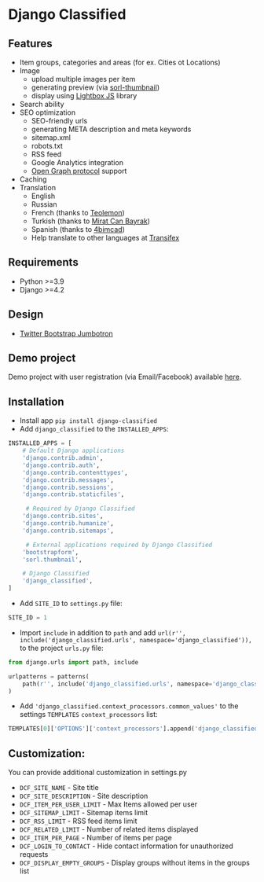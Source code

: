 # Django Classified

## Features

- Item groups, categories and areas (for ex. Cities ot Locations)
- Image
  - upload multiple images per item
  - generating preview (via [sorl-thumbnail](https://github.com/mariocesar/sorl-thumbnail))
  - display using [Lightbox JS](http://lokeshdhakar.com/projects/lightbox2/) library
- Search ability
- SEO optimization
  - SEO-friendly urls
  - generating META description and meta keywords
  - sitemap.xml
  - robots.txt
  - RSS feed
  - Google Analytics integration
  - [Open Graph protocol](http://ogp.me/) support
- Caching
- Translation
  - English
  - Russian
  - French (thanks to [Teolemon](https://github.com/teolemon))
  - Turkish (thanks to [Mirat Can Bayrak](https://github.com/miratcan))
  - Spanish (thanks to [4bimcad](https://github.com/4bimcad))
  - Help translate to other languages at [Transifex](https://www.transifex.com/inoks/django-classified/)

## Requirements

- Python >=3.9
- Django >=4.2

## Design

- [Twitter Bootstrap Jumbotron](http://getbootstrap.com/examples/jumbotron-narrow/)

## Demo project

Demo project with user registration (via Email/Facebook) available [here](https://github.com/slyapustin/django-classified-demo).

## Installation

- Install app `pip install django-classified`
- Add `django_classified` to the `INSTALLED_APPS`:

```python
INSTALLED_APPS = [
    # Default Django applications
    'django.contrib.admin',
    'django.contrib.auth',
    'django.contrib.contenttypes',
    'django.contrib.messages',
    'django.contrib.sessions',
    'django.contrib.staticfiles',

     # Required by Django Classified
    'django.contrib.sites',
    'django.contrib.humanize',
    'django.contrib.sitemaps',

     # External applications required by Django Classified
    'bootstrapform',
    'sorl.thumbnail',

    # Django Classified
    'django_classified',
]
```

- Add `SITE_ID` to `settings.py` file:

```python
SITE_ID = 1
```

- Import `include` in addition to `path` and add `url(r'', include('django_classified.urls', namespace='django_classified')),` to the project `urls.py` file:

```python
from django.urls import path, include

urlpatterns = patterns(
    path(r'', include('django_classified.urls', namespace='django_classified')),
)
```

- Add `'django_classified.context_processors.common_values'` to the settings `TEMPLATES` `context_processors` list:

```python
TEMPLATES[0]['OPTIONS']['context_processors'].append('django_classified.context_processors.common_values')

```

## Customization:

You can provide additional customization in settings.py

- `DCF_SITE_NAME` - Site title
- `DCF_SITE_DESCRIPTION` - Site description
- `DCF_ITEM_PER_USER_LIMIT` - Max Items allowed per user
- `DCF_SITEMAP_LIMIT` - Sitemap items limit
- `DCF_RSS_LIMIT` - RSS feed items limit
- `DCF_RELATED_LIMIT` - Number of related items displayed
- `DCF_ITEM_PER_PAGE` - Number of items per page
- `DCF_LOGIN_TO_CONTACT` - Hide contact information for unauthorized requests
- `DCF_DISPLAY_EMPTY_GROUPS` - Display groups without items in the groups list

